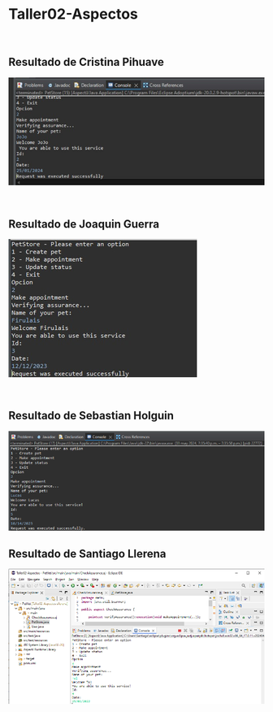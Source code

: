 # Taller02-Aspectos
<br />
 
## Resultado de Cristina Pihuave
 
![img](./PetVet/src/main/resources/CT02.png)

<br />

## Resultado de Joaquin Guerra
![img](./PetVet/src/main/ResolucionGuerra.jpg)

<br />

## Resultado de Sebastian Holguin
![img](./PetVet/src/main/resources/resolucionsebastian.png)

## Resultado de Santiago Llerena
![test4](./PetVet/src/main/Testing4.png)
